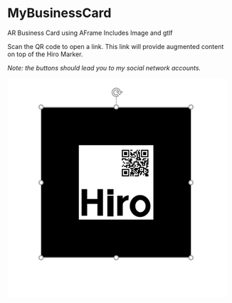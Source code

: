# MyBusinessCard

AR Business Card using AFrame
Includes Image and gtlf

Scan the QR code to open a link. This link will provide augmented content on top of the Hiro Marker.

_Note: the buttons should lead you to my social network accounts._

![qr code](https://github.com/spany14/MyBusinessCard/blob/main/trigger2.png)


